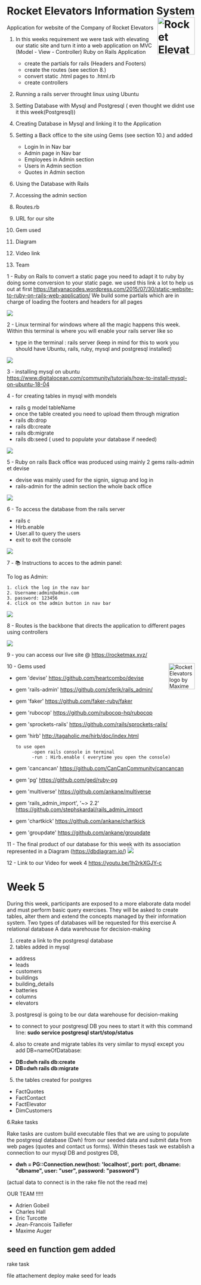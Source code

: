 # Rocket Elevators Information System <img src="app/assets/images/favicon.png" align="right" alt="Rocket Elevators logo by Maxime Auger" width="100" height="">



Application for website of the Company of Rocket Elevators
1. In this weeks requirement we were task with elevating our static site and turn it into a web application on MVC (Model - View - Controller) Ruby on Rails Application
      - create the partials for rails (Headers and Footers)
      - create the routes (see section 8.)
      - convert static .html pages to .html.rb
      - create controllers


2. Running a rails server throught linux using Ubuntu
3. Setting Database with Mysql and Postgresql ( even thought we didnt use it this week(Postgresql)) 
4. Creating Database in Mysql and linking it to the Application 
5. Setting a Back office to the site using Gems (see section 10.) and added
      - Login In in Nav bar
      - Admin page in Nav bar
      - Employees in Admin section
      - Users in Admin section
      - Quotes in Admin section


6. Using the Database with Rails
7. Accessing the admin section
8. Routes.rb
9. URL for our site
10. Gem used
11. Diagram
12. Video link
13. Team







1 -  Ruby on Rails to convert a static page you need to adapt it to ruby by doing
some conversion to your static page. we used this link a lot to help us out at first
https://tatyanacodes.wordpress.com/2015/07/30/static-website-to-ruby-on-rails-web-application/
We build some partials which are in charge of loading the footers and headers for all pages

![](partials.png)

2 - Linux terminal for windows where all the magic happens this week. Within this terminal is where you will enable your rails server like so
- type in the terminal : rails server (keep in mind for this to work you should have Ubuntu, rails, ruby, mysql and postgresql installed)

![](ubuntu.png)

3 - installing mysql on ubuntu  https://www.digitalocean.com/community/tutorials/how-to-install-mysql-on-ubuntu-18-04

4 - for creating tables in mysql with mondels
- rails g model tableName
- once the table created you need to upload them through migration
- rails db:drop
- rails db:create
- rails db:migrate
- rails db:seed ( used to populate your database if needed)

![](mysql.png)

5 - Ruby on rails Back office was produced using mainly 2 gems rails-admin et devise
- devise was mainly used for the signin, signup and log in
- rails-admin for the admin section the whole back office

![](backoffice.png)

6 - To access the database from the rails server 
- rails c
- Hirb.enable
- User.all to query the users
- exit to exit the console

![](railsdb.png)

7 - 📚 Instructions to acces to the admin panel:


To log as Admin:
```
1. click the log in the nav bar
2. Username:admin@admin.com
3. password: 123456
4. click on the admin button in nav bar
```
![](login.png)

8 - Routes is the backbone that directs the application to different pages using controllers


![](routes.png)

9 - you can access our live site @
https://rocketmax.xyz/

10 - Gems used <img src="https://w7.pngwing.com/pngs/96/713/png-transparent-ruby-on-rails-programming-language-rubygems-php-ruby-gem-angle-heart-logo.png" align="right" alt="Rocket Elevators logo by Maxime Auger" width="70" height="">
* gem 'devise'
      https://github.com/heartcombo/devise

* gem 'rails-admin'
      https://github.com/sferik/rails_admin/

* gem 'faker'
      https://github.com/faker-ruby/faker

* gem 'rubocop'
      https://github.com/rubocop-hq/rubocop

* gem 'sprockets-rails'
      https://github.com/rails/sprockets-rails/

* gem 'hirb'
      http://tagaholic.me/hirb/doc/index.html

      to use open  
            -open rails console in terminal
            -run : Hirb.enable ( everytime you open the console)

* gem 'cancancan'
      https://github.com/CanCanCommunity/cancancan

* gem 'pg'
      https://github.com/ged/ruby-pg

* gem 'multiverse'
      https://github.com/ankane/multiverse

* gem 'rails_admin_import', '~> 2.2'
      https://github.com/stephskardal/rails_admin_import

* gem 'chartkick'
      https://github.com/ankane/chartkick

* gem 'groupdate'
      https://github.com/ankane/groupdate

11 - The final product of our database for this week with its association represented in a Diagram (https://dbdiagram.io/)
![](wk4tablediagram.png)

12 - Link to our Video for week 4
https://youtu.be/1h2rkXGJY-c








# Week 5


During this week, participants are exposed to a more elaborate data model and must perform basic query exercises. They will be asked to create tables, alter them and extend the concepts managed by their information system.
Two types of databases will be requested for this exercise
A relational database
A data warehouse for decision-making

1. create a link to the postgresql database
2. tables added in mysql
- address
- leads
- customers
- buildings
- building_details
- batteries
- columns
- elevators

3. postgresql is going to be our data warehouse for decision-making
- to connect to your postgresql DB you nees to start it with this command line: 
**sudo service postgresql start/stop/status**
4.  also to  create and migrate tables its very similar to mysql except you add  DB=nameOfDatabase: 

- **DB=dwh rails db:create**
- **DB=dwh rails db:migrate**

5. the tables created for postgres
- FactQuotes
- FactContact
- FactElevator
- DimCustomers

6.Rake tasks

  Rake tasks are custom build executable files that we are using to populate the postgresql database (Dwh) from our seeded data and submit data from web pages (quotes and contact us forms). Within theses task we establish a connection to our mysql DB and postgres DB, 
  
  - **dwh = PG::Connection.new(host: 'localhost', port: port, dbname: "dbname", user: "user", password: "password")**
  
  (actual data to  connect is in the rake file not the read me)







 






 OUR TEAM !!!!!
- Adrien Gobeil
- Charles Hall
- Eric Turcotte
- Jean-Francois Taillefer
- Maxime Auger




seed en function
gem added 
- 
rake task

file attachement
deploy
make seed for leads













